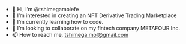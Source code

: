 - 👋 Hi, I’m @tshimegamolefe
- 👀 I’m interested in creating an NFT Derivative Trading Marketplace
- 🌱 I’m currently learning how to code.
- 💞️ I’m looking to collaborate on my fintech company METAFOUR Inc. 
- 📫 How to reach me, tshimega.mol@gmail.com

<!---
tshimegamolefe/tshimegamolefe is a ✨ special ✨ repository because its `README.md` (this file) appears on your GitHub profile.
You can click the Preview link to take a look at your changes.
--->
